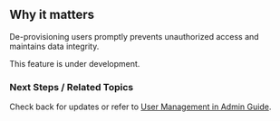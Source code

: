 
## Why it matters
De-provisioning users promptly prevents unauthorized access and maintains data integrity.

This feature is under development.

### Next Steps / Related Topics
Check back for updates or refer to [User Management in Admin Guide](/04-admin-guide/index).
